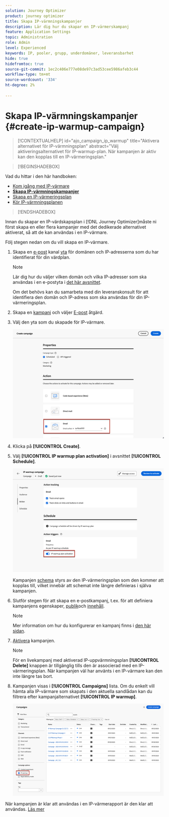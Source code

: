 ```yaml
---
solution: Journey Optimizer
product: journey optimizer
title: Skapa IP-värmningskampanjer
description: Lär dig hur du skapar en IP-värmerskampanj
feature: Application Settings
topic: Administration
role: Admin
level: Experienced
keywords: IP, pooler, grupp, underdomäner, leveransbarhet
hide: true
hidefromtoc: true
source-git-commit: 1ec2c406e777e08de97c3ad53cee5986afeb3c44
workflow-type: tm+mt
source-wordcount: '334'
ht-degree: 2%

---
```


# Skapa IP-värmningskampanjer {#create-ip-warmup-campaign}

>[!CONTEXTUALHELP]
>id="ajo_campaign_ip_warmup"
>title="Aktivera alternativet för IP-värmningsplan"
>abstract="Välj aktiveringsalternativet för IP-warmup-plan. När kampanjen är aktiv kan den kopplas till en IP-värmeringsplan."

>[!BEGINSHADEBOX]

Vad du hittar i den här handboken:

* [Kom igång med IP-värmare](ip-warmup-gs.md)
* **[Skapa IP-värmningskampanjer](ip-warmup-campaign.md)**
* [Skapa en IP-värmeringsplan](ip-warmup-plan.md)
* [Kör IP-värmningsplanen](ip-warmup-running.md)

>[!ENDSHADEBOX]

Innan du skapar en IP-värdskapsplan i [!DNL Journey Optimizer]måste ni först skapa en eller flera kampanjer med det dedikerade alternativet aktiverat, så att de kan användas i en IP-värmare.

Följ stegen nedan om du vill skapa en IP-värmare.

1. Skapa en [e-post](../email/email-settings.md) kanal [yta](channel-surfaces.md) för domänen och IP-adresserna som du har identifierat för din värdplan.

   >[!NOTE]
   >
   >Lär dig hur du väljer vilken domän och vilka IP-adresser som ska användas i en e-postyta i [det här avsnittet](../email/email-settings.md#subdomains-and-ip-pools).
   >
   >Om det behövs kan du samarbeta med din leveranskonsult för att identifiera den domän och IP-adress som ska användas för din IP-värmeringsplan.<!--TBC-->

1. Skapa en [kampanj](../campaigns/create-campaign.md) och väljer [E-post](../email/create-email.md#create-email-journey-campaign) åtgärd.

1. Välj den yta som du skapade för IP-värmare.

   ![](assets/ip-warmup-campaign-surface.png)

   <!--You must use the same surface as the one that will be used for the asociated IP warmup plan. [Learn how to create an IP warmup plan](#create-ip-warmup-plan)-->

1. Klicka på **[!UICONTROL Create]**.

1. Välj **[!UICONTROL IP warmup plan activation]** i avsnittet **[!UICONTROL Schedule]**.

   ![](assets/ip-warmup-campaign-plan-activation.png)

   Kampanjen [schema](../campaigns/create-campaign.md#schedule) styrs av den IP-värmeringsplan som den kommer att kopplas till, vilket innebär att schemat inte längre definieras i själva kampanjen.

1. Slutför stegen för att skapa en e-postkampanj, t.ex. för att definiera kampanjens egenskaper, [publik](../audience/about-audiences.md)<!--best practices for IP warmup in terms of audience?-->och [innehåll](../email/get-started-email-design.md#key-steps).

   >[!NOTE]
   >
   >Mer information om hur du konfigurerar en kampanj finns i [den här sidan](../campaigns/get-started-with-campaigns.md).

1. [Aktivera](../campaigns/review-activate-campaign.md) kampanjen.

   >[!NOTE]
   >
   >För en livekampanj med aktiverad IP-uppvärmningsplan **[!UICONTROL Delete]** knappen är tillgänglig tills den är associerad med en IP-värmeringsplan. När kampanjen väl har använts i en IP-värmare kan den inte längre tas bort.

1. Kampanjen visas i **[!UICONTROL Campaigns]** lista. Om du enkelt vill hämta alla IP-värmare som skapats i den aktuella sandlådan kan du filtrera efter kampanjalternativet **[!UICONTROL IP warmup]**.

   ![](assets/ip-warmup-campaign-filter.png)

När kampanjen är klar att användas i en IP-värmerapport är den klar att användas. [Läs mer](ip-warmup-plan.md)

<!--Any recommendations when defining an audience? i.e do you have to include all your database or a limited number or according to your Excel file?-->

